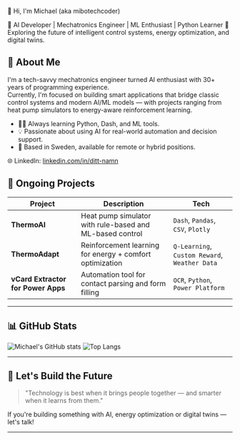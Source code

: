 👋 Hi, I'm Michael (aka mibotechcoder)

🚀 AI Developer | Mechatronics Engineer | ML Enthusiast | Python Learner
🎯 Exploring the future of intelligent control systems, energy optimization, and digital twins.

## 🧠 About Me

I'm a tech-savvy mechatronics engineer turned AI enthusiast with 30+ years of programming experience.  
Currently, I'm focused on building smart applications that bridge classic control systems and modern AI/ML models — with projects ranging from heat pump simulators to energy-aware reinforcement learning.

- 🧑‍💻 Always learning Python, Dash, and ML tools.
- 💡 Passionate about using AI for real-world automation and decision support.
- 📍 Based in Sweden, available for remote or hybrid positions.

<!-- 📫 Reach me at **michael@wolfnova.ai**  -->
🌐 LinkedIn: [linkedin.com/in/ditt-namn](https://linkedin.com/in/ditt-namn)

## 🔬 Ongoing Projects

| Project | Description | Tech |
|--------|-------------|------|
| **ThermoAI** | Heat pump simulator with rule-based and ML-based control | `Dash`, `Pandas`, `CSV`, `Plotly` |
| **ThermoAdapt** | Reinforcement learning for energy + comfort optimization | `Q-Learning`, `Custom Reward`, `Weather Data` |
| **vCard Extractor for Power Apps** | Automation tool for contact parsing and form filling | `OCR`, `Python`, `Power Platform` |

---

## 📊 GitHub Stats

![Michael's GitHub stats](https://github-readme-stats.vercel.app/api?username=mibotechcoder&show_icons=true&theme=tokyonight)
![Top Langs](https://github-readme-stats.vercel.app/api/top-langs/?username=mibotechcoder&layout=compact&theme=tokyonight)

---

## 🚀 Let's Build the Future

> "Technology is best when it brings people together — and smarter when it learns from them."

If you're building something with AI, energy optimization or digital twins — let's talk!

---

<!--
**mibotechcoder/mibotechcoder** is a ✨ _special_ ✨ repository because its `README.md` (this file) appears on your GitHub profile.

Here are some ideas to get you started:

- 🔭 I’m currently working on ...
- 🌱 I’m currently learning ...
- 👯 I’m looking to collaborate on ...
- 🤔 I’m looking for help with ...
- 💬 Ask me about ...
- 📫 How to reach me: ...
- 😄 Pronouns: ...
- ⚡ Fun fact: ...
-->
